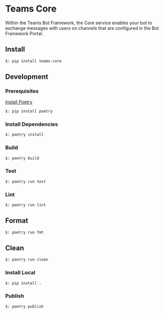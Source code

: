 # Teams Core

Within the Teams Bot Framework, the Core service enables your bot to exchange messages with users on channels that are configured in the Bot Framework Portal.

## Install

```bash
$: pip install teams-core
```

## Development

### Prerequisites

[Install Poetry](https://python-poetry.org/docs/)

```bash
$: pip install poetry
```

### Install Dependencies

```bash
$: poetry install
```

### Build

```bash
$: poetry build
```

### Test

```bash
$: poetry run test
```

### Lint

```bash
$: poetry run lint
```

## Format

```bash
$: poetry run fmt
```

## Clean

```bash
$: poetry run clean
```

### Install Local

```bash
$: pip install .
```

### Publish

```bash
$: poetry publish
```